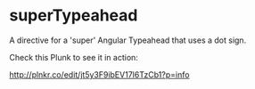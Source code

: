 # superTypeahead
A directive for a 'super' Angular Typeahead that uses a dot sign.

Check this Plunk to see it in action:

http://plnkr.co/edit/jt5y3F9ibEV17l6TzCb1?p=info
